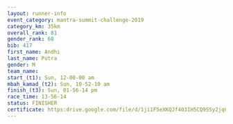```yaml
---
layout: runner-info 
event_category: mantra-summit-challenge-2019 
category_km: 35km 
overall_rank: 81
gender_rank: 68
bib: 417
first_name: Andhi
last_name: Putra
gender: M
team_name: 
start_(t1): Sun, 12-00-00 am
mbah_kamad_(t2): Sun, 10-52-10 am
finish_(t3): Sun, 01-56-14 pm
race_time: 13-56-14
status: FINISHER
certificate: https:drive.google.com/file/d/1ji1F5eXKQJf403IH5CQ9SSy2jqC8sv-i/view?usp=sharing
---
```

